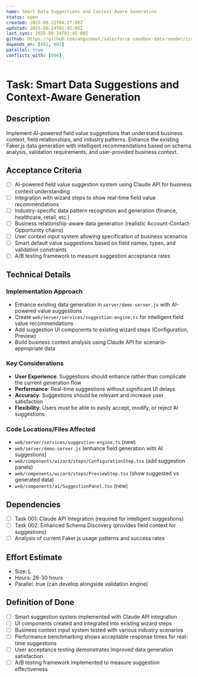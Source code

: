 ```yaml
---
name: Smart Data Suggestions and Context-Aware Generation
status: open
created: 2025-08-22T04:27:08Z
updated: 2025-08-24T01:45:00Z
last_sync: 2025-08-24T01:45:00Z
github: https://github.com/angusmaul/salesforce-sandbox-data-seeder/issues/8
depends_on: [001, 002]
parallel: true
conflicts_with: [006]
---
```


# Task: Smart Data Suggestions and Context-Aware Generation

## Description
Implement AI-powered field value suggestions that understand business context, field relationships, and industry patterns. Enhance the existing Faker.js data generation with intelligent recommendations based on schema analysis, validation requirements, and user-provided business context.

## Acceptance Criteria
- [ ] AI-powered field value suggestion system using Claude API for business context understanding
- [ ] Integration with wizard steps to show real-time field value recommendations
- [ ] Industry-specific data pattern recognition and generation (finance, healthcare, retail, etc.)
- [ ] Business relationship-aware data generation (realistic Account-Contact-Opportunity chains)
- [ ] User context input system allowing specification of business scenarios
- [ ] Smart default value suggestions based on field names, types, and validation constraints
- [ ] A/B testing framework to measure suggestion acceptance rates

## Technical Details

### Implementation Approach
- Enhance existing data generation in `server/demo-server.js` with AI-powered value suggestions
- Create `web/server/services/suggestion-engine.ts` for intelligent field value recommendations
- Add suggestion UI components to existing wizard steps (Configuration, Preview)
- Build business context analysis using Claude API for scenario-appropriate data

### Key Considerations
- **User Experience**: Suggestions should enhance rather than complicate the current generation flow
- **Performance**: Real-time suggestions without significant UI delays
- **Accuracy**: Suggestions should be relevant and increase user satisfaction
- **Flexibility**: Users must be able to easily accept, modify, or reject AI suggestions

### Code Locations/Files Affected
- `web/server/services/suggestion-engine.ts` (new)
- `web/server/demo-server.js` (enhance field generation with AI suggestions)
- `web/components/wizard/steps/ConfigurationStep.tsx` (add suggestion panels)
- `web/components/wizard/steps/PreviewStep.tsx` (show suggested vs generated data)
- `web/components/ai/SuggestionPanel.tsx` (new)

## Dependencies
- [ ] Task 001: Claude API Integration (required for intelligent suggestions)
- [ ] Task 002: Enhanced Schema Discovery (provides field context for suggestions)
- [ ] Analysis of current Faker.js usage patterns and success rates

## Effort Estimate
- Size: L
- Hours: 26-30 hours
- Parallel: true (can develop alongside validation engine)

## Definition of Done
- [ ] Smart suggestion system implemented with Claude API integration
- [ ] UI components created and integrated into existing wizard steps
- [ ] Business context input system tested with various industry scenarios
- [ ] Performance benchmarking shows acceptable response times for real-time suggestions
- [ ] User acceptance testing demonstrates improved data generation satisfaction
- [ ] A/B testing framework implemented to measure suggestion effectiveness